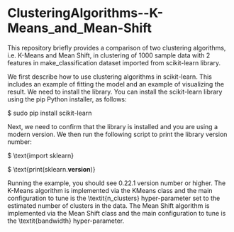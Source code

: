 # ClusteringAlgorithms--K-Means_and_Mean-Shift
This repository briefly provides a comparison of two clustering algorithms, i.e. K-Means and Mean Shift, in clustering of 1000 sample data  with 2 features in make_classification dataset imported from scikit-learn library.  

We first describe how to use clustering algorithms in scikit-learn. This includes an example of fitting the model and an example of visualizing the result.
We need to install the library. You can install the scikit-learn library using the pip Python installer, as follows:

$ sudo pip install scikit-learn

Next, we need to confirm that the library is installed and you are using a modern version. We then run the following script to print the library version number:

$ \text{import sklearn}

$ \text{print(sklearn.__version__)}

Running the example, you should see 0.22.1 version number or higher. The K-Means algorithm is implemented via the KMeans class and the main configuration to tune is the \textit{n\_clusters} hyper-parameter set to the estimated number of clusters in the data. The Mean Shift algorithm is implemented via the Mean Shift class and the main configuration to tune is the \textit{bandwidth} hyper-parameter.
